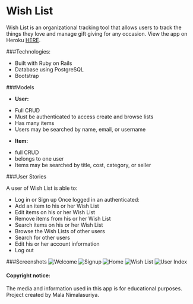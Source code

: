 # Wish List

Wish List is an organizational tracking tool that allows users to track the things they love and manage gift giving for any occasion.
View the app on Heroku [HERE](https://radiant-shore-84281.herokuapp.com/).

###Technologies:
* Built with Ruby on Rails
* Database using PostgreSQL
* Bootstrap

###Models
* **User:**
 - Full CRUD
 - Must be authenticated to access create and browse lists
 - Has many items
 - Users may be searched by name, email, or username

* **Item:**
 - full CRUD
 - belongs to one user
 - Items may be searched by title, cost, category, or seller


###User Stories

A user of Wish List is able to:
  * Log in or Sign up
Once logged in an authenticated:
  * Add an item to his or her Wish List
  * Edit items on his or her Wish List
  * Remove items from his or her Wish List
  * Search items on his or her Wish List
  * Browse the Wish Lists of other users
  * Search for other users
  * Edit his or her account information
  * Log out

###Screenshots
![Welcome](http://imgur.com/fpXYWG2.png)
![Signup](http://imgur.com/ooGEKk3.png)
![Home](http://imgur.com/0nLJ8gl.png)
![Wish List](http://imgur.com/xGofMYe.png)
![User Index](http://imgur.com/A22AIkG.png)


#### Copyright notice:

The media and information used in this app is for educational purposes. Project created by Mala Nimalasuriya.
